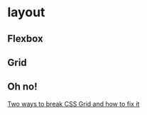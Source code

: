 # layout

## Flexbox

## Grid

## Oh no!

[Two ways to break CSS Grid and how to fix it](https://daverupert.com/2017/09/breaking-the-grid/?utm_source=Responsive+Design+Weekly&utm_campaign=f87acb3521-RWD_Newsletter_275&utm_medium=email&utm_term=0_df65b6d7c8-f87acb3521-58979445&mc_cid=f87acb3521&mc_eid=a3830aed9f)
